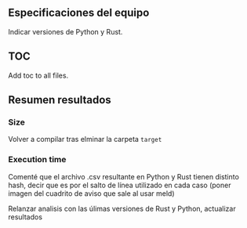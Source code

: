 ## Especificaciones del equipo

Indicar versiones de Python y Rust.

## TOC
Add toc to all files.

## Resumen resultados

### Size

Volver a compilar tras elminar la carpeta `target`

### Execution time

Comenté que el archivo .csv resultante en Python y Rust tienen distinto hash, decir que es por el salto de línea utilizado en cada caso (poner imagen del cuadrito de aviso que sale al usar meld)

Relanzar analisis con las úlimas versiones de Rust y Python, actualizar resultados

